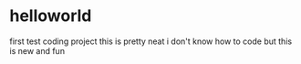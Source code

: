 # helloworld
first test coding project
this is pretty neat 
i don't know how to code but 
this is new and fun
